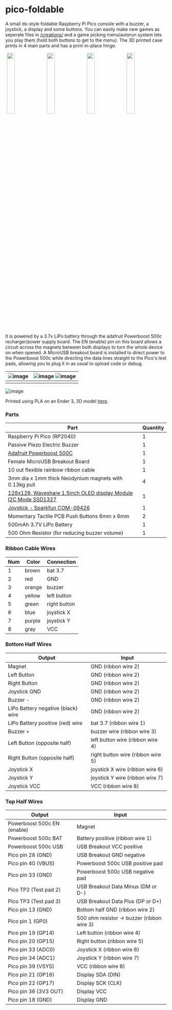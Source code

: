 # pico-foldable
A small ds-style foldable Raspberry Pi Pico console with a buzzer, a joystick, a display and some buttons. You can easily make new games as seperate files in [/creations/](./creations) and a game picking menu/autorun system lets you play them (hold both buttons to get to the menu). The 3D printed case prints in 4 main parts and has a print-in-place hinge.

<p>
    <img src="https://github.com/james1236/pico-foldable/assets/32351696/9d0a6abc-5b67-467e-b81d-890ebed0388c" hspace="5" width="22%">
    <img src="https://github.com/james1236/pico-foldable/assets/32351696/9f8c85b8-f91b-49f8-83f5-2bb58d9d0914" hspace="5" width="22%">
    <img src="https://github.com/james1236/pico-foldable/assets/32351696/b74bf623-ddfa-46ec-a7d2-50976fcb6a54" hspace="5" width="22%">
    <img src="https://github.com/james1236/pico-foldable/assets/32351696/8c3868cd-134a-4ad1-ab15-f749ec9a26fd" hspace="5" width="22%">
</p>

It is powered by a 3.7v LiPo battery through the adafruit Powerboost 500c recharger/power supply board. The EN (enable) pin on this board allows a circuit across the magnets between both displays to turn the whole device on when opened. A MicroUSB breakout board is installed to direct power to the Powerboost 500c while directing the data lines straight to the Pico's test pads, allowing you to plug it in as usual to upload code or debug.
  
  | ![image](https://github.com/james1236/pico-foldable/assets/32351696/44b3f60a-3530-4519-ae03-977d827620c5) | ![image](https://github.com/james1236/pico-foldable/assets/32351696/934e8bf3-216b-4ffb-ba50-f164010f837c) ![image](https://github.com/james1236/pico-foldable/assets/32351696/ccd3c34d-ce71-40cc-b3b3-a8c42e955d2d) |
| ----- | ----- |
|     |  |

![image](https://github.com/james1236/pico-foldable/assets/32351696/fb83f271-5d0a-4dfd-a70e-ba5e97ff7ab7)

Printed using PLA on an Ender 3, 3D model [here](./complete%20pico%20foldable.stl).


### Parts
|Part|Quantity|
|---|---|
|Raspberry Pi Pico (RP2040)|1|
|Passive Piezo Electric Buzzer|1|
|<a href="https://www.adafruit.com/product/1944">Adafruit Powerboost 500C</a>|1|
|Female MicroUSB Breakout Board|1|
|10 out flexible rainbow ribbon cable|1|
|3mm dia x 1mm thick Neodynium magnets with 0.13kg pull|4|
|<a href="https://www.waveshare.com/1.5inch-OLED-Module.htm">128x128, Waveshare 1.5inch OLED display Module I2C Mode SSD1327</a>|1|
|<a href="https://www.sparkfun.com/products/9426">Joystick - Sparkfun COM-09426</a>|1|
|Momentary Tactile PCB Push Buttons 6mm x 6mm|2|
|500mAh 3.7V LiPo Battery|1|
|500 Ohm Resistor (for reducing buzzer volume)|1|

### Ribbon Cable Wires
|Num|Color|Connection|
|---|---|---|
|1|brown|bat 3.7|
|2|red|GND|
|3|orange|buzzer|
|4|yellow|left button|
|5|green|right button|
|6|blue|joystick X|
|7|purple|joystick Y|
|8|gray|VCC|

### Bottom Half Wires
|Output|Input|
|---|---|
|Magnet|GND (ribbon wire 2)|
|Left Button|GND (ribbon wire 2)|
|Right Button|GND (ribbon wire 2)|
|Joystick GND|GND (ribbon wire 2)|
|Buzzer -|GND (ribbon wire 2)|
|LiPo Battery negative (black) wire|GND (ribbon wire 2)|
|LiPo Battery positive (red) wire|bat 3.7 (ribbon wire 1)|
|Buzzer +|buzzer wire (ribbon wire 3)|
|Left Button (opposite half)|left button wire (ribbon wire 4)|
|Right Button (opposite half)|right button wire (ribbon wire 5)|
|Joystick X|joystick X wire (ribbon wire 6)|
|Joystick Y|joystick Y wire (ribbon wire 7)|
|Joystick VCC|VCC (ribbon wire 8)|

### Top Half Wires
|Output|Input|
|---|---|
|Powerboost 500c EN (enable)|Magnet|
|Powerboost 500c BAT|Battery positive (ribbon wire 1)|
|Powerboost 500c USB|USB Breakout VCC positive|
|Pico pin 28 (GND)|USB Breakout GND negative|
|Pico pin 40 (VBUS)|Powerboost 500c USB positive pad|
|Pico pin 33 (GND)|Powerboost 500c USB negative pad|
|Pico TP2 (Test pad 2)|USB Breakout Data Minus (DM or D-)|
|Pico TP3 (Test pad 3)|USB Breakout Data Plus (DP or D+)|
|Pico pin 13 (GND)|Bottom half GND (ribbon wire 2)|
|Pico pin 1 (GP0)|500 ohm resistor -> buzzer (ribbon wire 3)|
|Pico pin 19 (GP14)|Left button (ribbon wire 4)|
|Pico pin 20 (GP15)|Right button (ribbon wire 5)|
|Pico pin 33 (ADC0)|Joystick X (ribbon wire 6)|
|Pico pin 34 (ADC1)|Joystick Y (ribbon wire 7)|
|Pico pin 39 (VSYS)|VCC (ribbon wire 8)|
|Pico pin 21 (GP16)|Display SDA (DIN)|
|Pico pin 22 (GP17)|Display SCK (CLK)|
|Pico pin 36 (3V3 OUT)|Display VCC|
|Pico pin 18 (GND)|Display GND|

